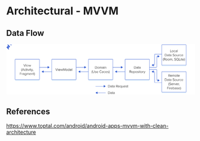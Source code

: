 # Architectural - MVVM

## Data Flow

![image](media/Architectural-MVVM-image1.png)

## References

<https://www.toptal.com/android/android-apps-mvvm-with-clean-architecture>
